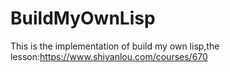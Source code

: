 # BuildMyOwnLisp
This is the implementation of build my own lisp,the lesson:https://www.shiyanlou.com/courses/670
